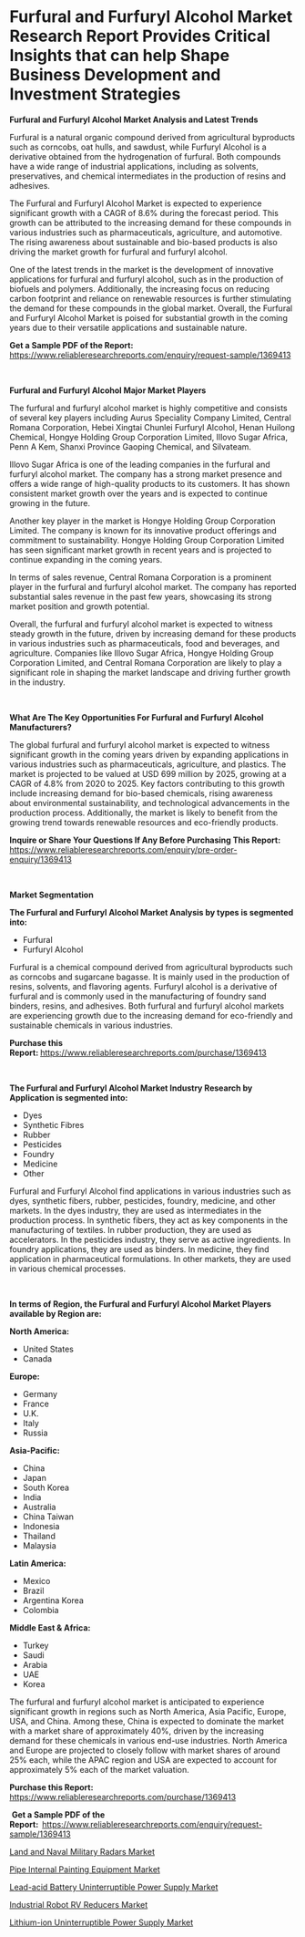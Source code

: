 <p><h1>Furfural and Furfuryl Alcohol Market Research Report Provides Critical Insights that can help Shape Business Development and Investment Strategies</h1></p><p><strong>Furfural and Furfuryl Alcohol Market Analysis and Latest Trends</strong></p>
<p><p>Furfural is a natural organic compound derived from agricultural byproducts such as corncobs, oat hulls, and sawdust, while Furfuryl Alcohol is a derivative obtained from the hydrogenation of furfural. Both compounds have a wide range of industrial applications, including as solvents, preservatives, and chemical intermediates in the production of resins and adhesives.</p><p>The Furfural and Furfuryl Alcohol Market is expected to experience significant growth with a CAGR of 8.6% during the forecast period. This growth can be attributed to the increasing demand for these compounds in various industries such as pharmaceuticals, agriculture, and automotive. The rising awareness about sustainable and bio-based products is also driving the market growth for furfural and furfuryl alcohol.</p><p>One of the latest trends in the market is the development of innovative applications for furfural and furfuryl alcohol, such as in the production of biofuels and polymers. Additionally, the increasing focus on reducing carbon footprint and reliance on renewable resources is further stimulating the demand for these compounds in the global market. Overall, the Furfural and Furfuryl Alcohol Market is poised for substantial growth in the coming years due to their versatile applications and sustainable nature.</p></p>
<p><strong>Get a Sample PDF of the Report:&nbsp;</strong> <a href="https://www.reliableresearchreports.com/enquiry/request-sample/1369413">https://www.reliableresearchreports.com/enquiry/request-sample/1369413</a></p>
<p>&nbsp;</p>
<p><strong>Furfural and Furfuryl Alcohol Major Market Players</strong></p>
<p><p>The furfural and furfuryl alcohol market is highly competitive and consists of several key players including Aurus Speciality Company Limited, Central Romana Corporation, Hebei Xingtai Chunlei Furfuryl Alcohol, Henan Huilong Chemical, Hongye Holding Group Corporation Limited, Illovo Sugar Africa, Penn A Kem, Shanxi Province Gaoping Chemical, and Silvateam.</p><p>Illovo Sugar Africa is one of the leading companies in the furfural and furfuryl alcohol market. The company has a strong market presence and offers a wide range of high-quality products to its customers. It has shown consistent market growth over the years and is expected to continue growing in the future.</p><p>Another key player in the market is Hongye Holding Group Corporation Limited. The company is known for its innovative product offerings and commitment to sustainability. Hongye Holding Group Corporation Limited has seen significant market growth in recent years and is projected to continue expanding in the coming years.</p><p>In terms of sales revenue, Central Romana Corporation is a prominent player in the furfural and furfuryl alcohol market. The company has reported substantial sales revenue in the past few years, showcasing its strong market position and growth potential.</p><p>Overall, the furfural and furfuryl alcohol market is expected to witness steady growth in the future, driven by increasing demand for these products in various industries such as pharmaceuticals, food and beverages, and agriculture. Companies like Illovo Sugar Africa, Hongye Holding Group Corporation Limited, and Central Romana Corporation are likely to play a significant role in shaping the market landscape and driving further growth in the industry.</p></p>
<p>&nbsp;</p>
<p><strong>What Are The Key Opportunities For Furfural and Furfuryl Alcohol Manufacturers?</strong></p>
<p><p>The global furfural and furfuryl alcohol market is expected to witness significant growth in the coming years driven by expanding applications in various industries such as pharmaceuticals, agriculture, and plastics. The market is projected to be valued at USD 699 million by 2025, growing at a CAGR of 4.8% from 2020 to 2025. Key factors contributing to this growth include increasing demand for bio-based chemicals, rising awareness about environmental sustainability, and technological advancements in the production process. Additionally, the market is likely to benefit from the growing trend towards renewable resources and eco-friendly products.</p></p>
<p><strong>Inquire or Share Your Questions If Any Before Purchasing This Report:</strong> <a href="https://www.reliableresearchreports.com/enquiry/pre-order-enquiry/1369413">https://www.reliableresearchreports.com/enquiry/pre-order-enquiry/1369413</a></p>
<p>&nbsp;</p>
<p><strong>Market Segmentation</strong></p>
<p><strong>The Furfural and Furfuryl Alcohol Market Analysis by types is segmented into:</strong></p>
<p><ul><li>Furfural</li><li>Furfuryl Alcohol</li></ul></p>
<p><p>Furfural is a chemical compound derived from agricultural byproducts such as corncobs and sugarcane bagasse. It is mainly used in the production of resins, solvents, and flavoring agents. Furfuryl alcohol is a derivative of furfural and is commonly used in the manufacturing of foundry sand binders, resins, and adhesives. Both furfural and furfuryl alcohol markets are experiencing growth due to the increasing demand for eco-friendly and sustainable chemicals in various industries.</p></p>
<p><strong>Purchase this Report:&nbsp;</strong><a href="https://www.reliableresearchreports.com/purchase/1369413">https://www.reliableresearchreports.com/purchase/1369413</a></p>
<p>&nbsp;</p>
<p><strong>The Furfural and Furfuryl Alcohol Market Industry Research by Application is segmented into:</strong></p>
<p><ul><li>Dyes</li><li>Synthetic Fibres</li><li>Rubber</li><li>Pesticides</li><li>Foundry</li><li>Medicine</li><li>Other</li></ul></p>
<p><p>Furfural and Furfuryl Alcohol find applications in various industries such as dyes, synthetic fibers, rubber, pesticides, foundry, medicine, and other markets. In the dyes industry, they are used as intermediates in the production process. In synthetic fibers, they act as key components in the manufacturing of textiles. In rubber production, they are used as accelerators. In the pesticides industry, they serve as active ingredients. In foundry applications, they are used as binders. In medicine, they find application in pharmaceutical formulations. In other markets, they are used in various chemical processes.</p></p>
<p>&nbsp;</p>
<p><strong>In terms of Region, the Furfural and Furfuryl Alcohol Market Players available by Region are:</strong></p>
<p>
    <p> <strong> North America: </strong>
        <ul>
            <li>United States</li>
            <li>Canada</li>
        </ul>
        </p> 
    <p> <strong> Europe: </strong>
        <ul>
            <li>Germany</li>
            <li>France</li>
            <li>U.K.</li>
            <li>Italy</li>
            <li>Russia</li>
        </ul>
        </p> 
    <p> <strong> Asia-Pacific: </strong>
        <ul>
            <li>China</li>
            <li>Japan</li>
            <li>South Korea</li>
            <li>India</li>
            <li>Australia</li>
            <li>China Taiwan</li>
            <li>Indonesia</li>
            <li>Thailand</li>
            <li>Malaysia</li>
        </ul>
        </p> 
    <p> <strong> Latin America: </strong>
        <ul>
            <li>Mexico</li>
            <li>Brazil</li>
            <li>Argentina Korea</li>
            <li>Colombia</li>
        </ul>
        </p> 
    <p> <strong> Middle East & Africa: </strong>
        <ul>
            <li>Turkey</li>
            <li>Saudi</li>
            <li>Arabia</li>
            <li>UAE</li>
            <li>Korea</li>
        </ul>
    </p>
    </p>
<p><p>The furfural and furfuryl alcohol market is anticipated to experience significant growth in regions such as North America, Asia Pacific, Europe, USA, and China. Among these, China is expected to dominate the market with a market share of approximately 40%, driven by the increasing demand for these chemicals in various end-use industries. North America and Europe are projected to closely follow with market shares of around 25% each, while the APAC region and USA are expected to account for approximately 5% each of the market valuation.</p></p>
<p><strong>Purchase this Report: </strong><a href="https://www.reliableresearchreports.com/purchase/1369413">https://www.reliableresearchreports.com/purchase/1369413</a></p>
<p>&nbsp;<strong>Get a Sample PDF of the Report:&nbsp;&nbsp;</strong><a href="https://www.reliableresearchreports.com/enquiry/request-sample/1369413">https://www.reliableresearchreports.com/enquiry/request-sample/1369413</a></p>
<p><strong></strong></p>
<p><p><a href="https://medium.com/@timothywilliamson1992/land-and-naval-military-radars-market-furnishes-information-on-market-share-market-trends-and-5f0e00c7acae">Land and Naval Military Radars Market</a></p><p><a href="https://medium.com/@timothywilliamson1992/pipe-internal-painting-equipment-market-size-and-market-trends-complete-industry-overview-2024-to-a7cfade81db6">Pipe Internal Painting Equipment Market</a></p><p><a href="https://medium.com/p/8e830703c8d5/edit">Lead-acid Battery Uninterruptible Power Supply Market</a></p><p><a href="https://medium.com/@timothywilliamson1992/industrial-robot-rv-reducers-market-insights-into-market-cagr-market-trends-and-growth-21604a643785">Industrial Robot RV Reducers Market</a></p><p><a href="https://medium.com/@madiemurphy1990/lithium-ion-uninterruptible-power-supply-market-size-cagr-trends-2024-2030-691b363df95e">Lithium-ion Uninterruptible Power Supply Market</a></p></p>